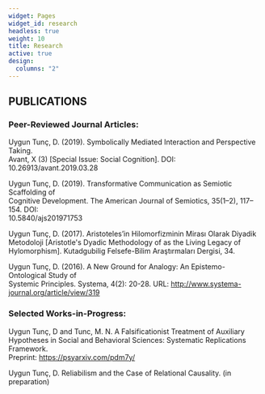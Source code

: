 ```yaml
---
widget: Pages
widget_id: research
headless: true
weight: 10
title: Research
active: true
design:
  columns: "2"
---
```

<!--StartFragment-->

## PUBLICATIONS

### Peer-Reviewed Journal Articles:

Uygun Tunç, D. (2019). Symbolically Mediated Interaction and Perspective Taking.\
Avant, X (3) \[Special Issue: Social Cognition]. DOI: 10.26913/avant.2019.03.28

Uygun Tunç, D. (2019). Transformative Communication as Semiotic Scaffolding of\
Cognitive Development. The American Journal of Semiotics, 35(1–2), 117–154. DOI:\
10.5840/ajs201971753

Uygun Tunç, D. (2017). Aristoteles’in Hilomorfizminin Mirası Olarak Diyadik\
Metodoloji [Aristotle's Dyadic Methodology of as the Living Legacy of\
Hylomorphism]. Kutadgubilig Felsefe-Bilim Araştırmaları Dergisi, 34.

Uygun Tunç, D. (2016). A New Ground for Analogy: An Epistemo-Ontological Study of\
Systemic Principles. Systema, 4(2): 20-28. URL: http://www.systema-journal.org/article/view/319

### Selected Works-in-Progress:

<!--StartFragment-->

Uygun Tunç, D and Tunc, M. N. A Falsificationist Treatment of Auxiliary\
Hypotheses in Social and Behavioral Sciences: Systematic Replications Framework.\
Preprint: https://psyarxiv.com/pdm7y/ 

Uygun Tunç, D. Reliabilism and the Case of Relational Causality. (in preparation)

<!--EndFragment-->

<!--EndFragment-->